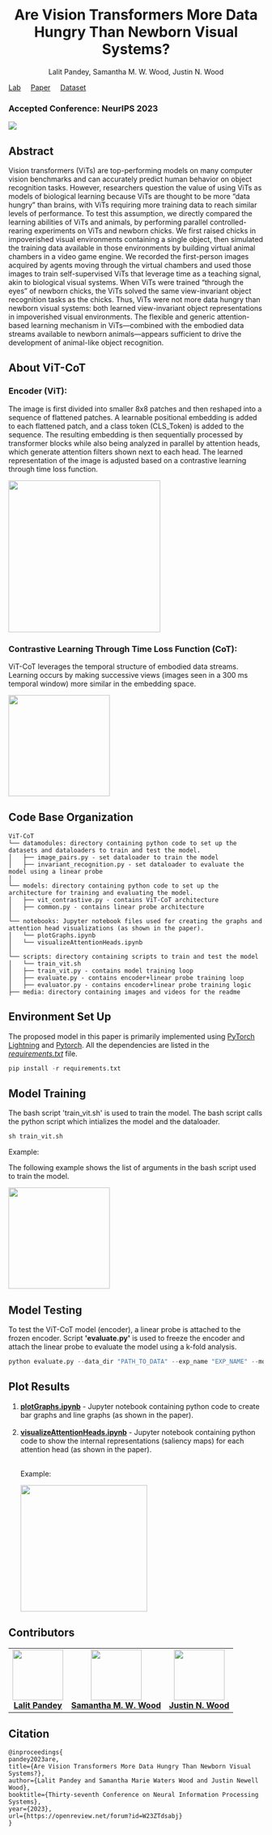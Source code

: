 <h1 align="center">Are Vision Transformers More Data Hungry Than Newborn Visual Systems?</h1>
<p align="center"> Lalit Pandey, Samantha M. W. Wood, Justin N. Wood </p>

<a href="https://www.buildingamind.com/">Lab</a> &nbsp; &nbsp; <a href="https://openreview.net/pdf/e904766a2d00c53538136b9d764b753658ecb8ae.pdf">Paper</a> &nbsp; &nbsp; <a href="">Dataset</a> 


### Accepted Conference: NeurIPS 2023


<img src='./media/main.png'>


## Abstract
Vision transformers (ViTs) are top-performing models on many computer vision benchmarks and can accurately predict human behavior on object recognition tasks. However, researchers question the value of using ViTs as models of biological learning because ViTs are thought to be more “data hungry” than brains, with ViTs requiring more training data to reach similar levels of performance. To test this assumption, we directly compared the learning abilities of ViTs and animals, by performing parallel controlled-rearing experiments on ViTs and newborn chicks. We first raised chicks in impoverished visual environments containing a single object, then simulated the training data available in those environments by building virtual animal chambers in a video game engine. We recorded the first-person images acquired by agents moving through the virtual chambers and used those images to train self-supervised ViTs that leverage time as a teaching signal, akin to biological visual systems. When ViTs were trained “through the eyes” of newborn chicks, the ViTs solved the same view-invariant object recognition tasks as the chicks. Thus, ViTs were not more data hungry than newborn visual systems: both learned view-invariant object representations in impoverished visual environments. The flexible and generic attention-based learning mechanism in ViTs—combined with the embodied data streams available to newborn animals—appears sufficient to drive the development of animal-like object recognition.

## About ViT-CoT

<h3>Encoder (ViT):</h3><p>The image is first divided into smaller 8x8 patches and then reshaped into a sequence of flattened patches. A learnable positional embedding is added to each flattened patch, and a class token (CLS_Token) is added to the sequence. The resulting embedding is then sequentially processed by transformer blocks while also being analyzed in parallel by attention heads, which generate attention filters shown next to each head. The learned representation of the image is adjusted based on a contrastive learning through time loss function.</p>

<img src="./media/encoder.png" style="height:300px">

<h3>Contrastive Learning Through Time Loss Function (CoT):</h3><p>
ViT-CoT leverages the temporal structure of embodied data streams. Learning occurs by making successive views (images seen in a 300 ms temporal window) more similar in the embedding space.
</p>

<img src="./media/loss_func.png" style="height:200px">

## Code Base Organization
```
ViT-CoT
└── datamodules: directory containing python code to set up the datasets and dataloaders to train and test the model.
│   ├── image_pairs.py - set dataloader to train the model
│   ├── invariant_recognition.py - set dataloader to evaluate the model using a linear probe
│
└── models: directory containing python code to set up the architecture for training and evaluating the model.
│   ├── vit_contrastive.py - contains ViT-CoT architecture
│   ├── common.py - contains linear probe architecture
│
└── notebooks: Jupyter notebook files used for creating the graphs and attention head visualizations (as shown in the paper).
│   └── plotGraphs.ipynb
│   └── visualizeAttentionHeads.ipynb
│    
└── scripts: directory containing scripts to train and test the model
│   └── train_vit.sh
│   ├── train_vit.py - contains model training loop
│   ├── evaluate.py - contains encoder+linear probe training loop
│   ├── evaluator.py - contains encoder+linear probe training logic
├── media: directory containing images and videos for the readme
```

## Environment Set Up
The proposed model in this paper is primarily implemented using <a href='https://lightning.ai/docs/pytorch/stable/'> PyTorch Lightning</a> and <a href="https://pytorch.org/"> Pytorch</a>. All the dependencies are listed in the <i><u>requirements.txt</u></i> file.

```python
pip install -r requirements.txt
```

## Model Training

The bash script 'train_vit.sh' is used to train the model. The bash script calls the python script which intializes the model and the dataloader.

```python
sh train_vit.sh
```

<p>Example:</p>

The following example shows the list of arguments in the bash script used to train the model.

<img src="./media/bash.png" style="height:200px">


## Model Testing

<p> To test the ViT-CoT model (encoder), a linear probe is attached to the frozen encoder. Script <b>'evaluate.py'</b> is used to freeze the encoder and attach the linear probe to evaluate the model using a k-fold analysis.</p>

```python
python evaluate.py --data_dir "PATH_TO_DATA" --exp_name "EXP_NAME" --model "vit" --model_path "PATH_TO_CKPT" --max_epochs 100 --num_folds 12 --identifier "12fold" --project_name "PROJECT_NAME" --shuffle True
```

## Plot Results

<ol>
<li> <u><b>plotGraphs.ipynb</b></u> - Jupyter notebook containing python code to create bar graphs and line graphs (as shown in the paper). </li>

<br>
<li> <u><b>visualizeAttentionHeads.ipynb</b></u> - Jupyter notebook containing python code to show the internal representations (saliency maps) for each attention head (as shown in the paper). </li>

<br>
<p> Example: </p>
<img src="./media/vis.png" style="height:250px">

</ol>


## Contributors
<table>
  <tr>
    <td align="center"><a href="https://github.com/L-Pandey"><img src="https://avatars.githubusercontent.com/u/90662028?v=4?s=100" width="100px;" alt=""/><br /><b>Lalit Pandey</b></td>
    <td align="center"><a href="https://github.com/smwwood"><img src="https://avatars.githubusercontent.com/u/90662028?v=4?s=100" width="100px;" alt=""/><br /><b> Samantha M. W. Wood</b></td>
    <td align="center"><a href="https://github.com/justinnwood"><img src="https://avatars.githubusercontent.com/u/90662028?v=4?s=100" width="100px;" alt=""/><br /><b> Justin N. Wood</b></td>
  </tr>

</table>

  </tr>
</table>

## Citation 

```
@inproceedings{
pandey2023are,
title={Are Vision Transformers More Data Hungry Than Newborn Visual Systems?},
author={Lalit Pandey and Samantha Marie Waters Wood and Justin Newell Wood},
booktitle={Thirty-seventh Conference on Neural Information Processing Systems},
year={2023},
url={https://openreview.net/forum?id=W23ZTdsabj}
}
```